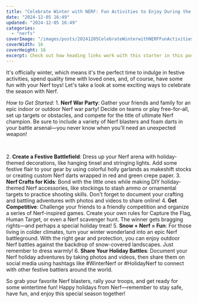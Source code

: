 ```yaml
---
title: "Celebrate Winter with NERF: Fun Activities to Enjoy During the Holiday Season!"
date: "2024-12-05 16:49"
updated: "2024-12-05 16:49"
categories:
  - "nerfs"
coverImage: "/images/posts/20241205CelebrateWinterwithNERFFunActivitiestoEnjoyDuringtheHolidaySeason_1.jpg"
coverWidth: 16
coverHeight: 16
excerpt: Check out how heading links work with this starter in this post.
---
```


<script>
  import { base } from '$app/paths';
</script>


It's officially winter, which means it's the perfect time to indulge in festive activities, spend quality time with loved ones, and, of course, have some fun with your Nerf toys! Let's take a look at some exciting ways to celebrate the season with Nerf.

*How to Get Started:*
1\. **Nerf War Party**: Gather your friends and family for an epic indoor or outdoor Nerf war party! Decide on teams or play free-for-all, set up targets or obstacles, and compete for the title of ultimate Nerf champion. Be sure to include a variety of Nerf blasters and foam darts in your battle arsenal—you never know when you'll need an unexpected weapon!

<img class="cover-image" src="{base}/images/posts/20241205CelebrateWinterwithNERFFunActivitiestoEnjoyDuringtheHolidaySeason_2.jpg" alt="" style="aspect-ratio: 16 / 16;" width="16" height="16">

2\. **Create a Festive Battlefield**: Dress up your Nerf arena with holiday-themed decorations, like hanging tinsel and stringing lights. Add some festive flair to your gear by using colorful holly garlands as makeshift stocks or creating custom Nerf darts wrapped in red and green crepe paper.
3\. **Nerf Crafts for Kids**: Bond with the little ones while making DIY holiday-themed Nerf accessories, like stockings to stash ammo or ornamental targets to practice shooting skills. Don't forget to document your crafting and battling adventures with photos and videos to share online!
4\. **Get Competitive**: Challenge your friends to a friendly competition and organize a series of Nerf-inspired games. Create your own rules for Capture the Flag, Human Target, or even a Nerf scavenger hunt. The winner gets bragging rights—and perhaps a special holiday treat!
5\. **Snow + Nerf = Fun**: For those living in colder climates, turn your winter wonderland into an epic Nerf battleground. With the right gear and protection, you can enjoy outdoor Nerf battles against the backdrop of snow-covered landscapes. Just remember to dress warmly!
6\. **Share Your Holiday Battles**: Document your Nerf holiday adventures by taking photos and videos, then share them on social media using hashtags like #WinterNerf or #HolidayNerf to connect with other festive battlers around the world.

So grab your favorite Nerf blasters, rally your troops, and get ready for some wintertime fun! Happy holidays from Nerf—remember to stay safe, have fun, and enjoy this special season together!